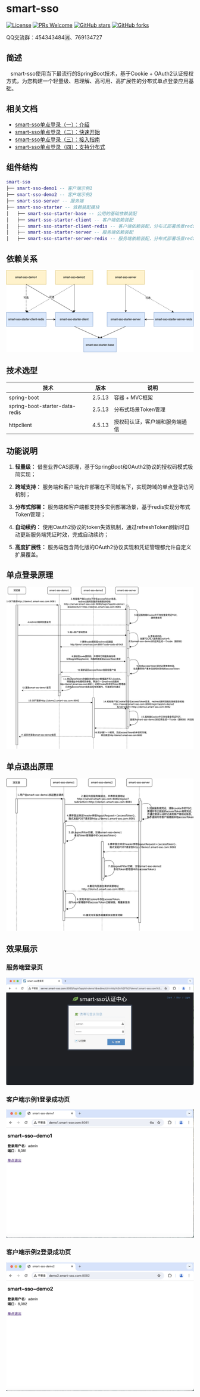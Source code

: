 # smart-sso
[![License](https://img.shields.io/badge/license-MIT-blue.svg)](http://opensource.org/licenses/MIT)
[![PRs Welcome](https://img.shields.io/badge/PRs-welcome-brightgreen.svg)](https://github.com/a466350665/smart-sso/pulls)
[![GitHub stars](https://img.shields.io/github/stars/a466350665/smart-sso.svg?style=social&label=Stars)](https://github.com/a466350665/smart-sso)
[![GitHub forks](https://img.shields.io/github/forks/a466350665/smart-sso.svg?style=social&label=Fork)](https://github.com/a466350665/smart-sso)

QQ交流群：454343484🈵、769134727

## 简述
    smart-sso使用当下最流行的SpringBoot技术，基于Cookie + OAuth2认证授权方式，为您构建一个轻量级、易理解、高可用、高扩展性的分布式单点登录应用基础。

## 相关文档
- [smart-sso单点登录（一）：介绍](https://blog.csdn.net/a466350665/article/details/54140411)
- [smart-sso单点登录（二）：快速开始](https://blog.csdn.net/a466350665/article/details/79628553)
- [smart-sso单点登录（三）：接入指南](https://blog.csdn.net/a466350665/article/details/139736085)
- [smart-sso单点登录（四）：支持分布式](https://blog.csdn.net/a466350665/article/details/109388429)

## 组件结构

```lua
smart-sso
├── smart-sso-demo1 -- 客户端示例1
├── smart-sso-demo2 -- 客户端示例2
├── smart-sso-server -- 服务端
├── smart-sso-starter -- 依赖装配模块
│   ├── smart-sso-starter-base -- 公用的基础依赖装配
│   ├── smart-sso-starter-client -- 客户端依赖装配
│   ├── smart-sso-starter-client-redis -- 客户端依赖装配，分布式部署场景redis支持
│   ├── smart-sso-starter-server -- 服务端依赖装配
│   ├── smart-sso-starter-server-redis -- 服务端依赖装配，分布式部署场景redis支持
```

## 依赖关系

![](./images/smart-sso.png)

## 技术选型

| 技术                   | 版本    | 说明             |
| ---------------------- | ------- | ---------------- |
| spring-boot             | 2.5.13   | 容器 + MVC框架     |
| spring-boot-starter-data-redis    | 2.5.13   | 分布式场景Token管理  |
| httpclient    | 4.5.13   | 授权码认证，客户端和服务端通信  |

## 功能说明

1. **轻量级：** 借鉴业界CAS原理，基于SpringBoot和OAuth2协议的授权码模式极简实现；

2. **跨域支持：** 服务端和客户端允许部署在不同域名下，实现跨域的单点登录访问机制；

3. **分布式部署：** 服务端和客户端都支持多实例部署场景，基于redis实现分布式Token管理；

4. **自动续约：** 使用Oauth2协议的token失效机制，通过refreshToken刷新时自动更新服务端凭证时效，完成自动续约；

5. **高度扩展性：** 服务端包含简化版的OAuth2协议实现和凭证管理都允许自定义扩展覆盖。

## 单点登录原理
![](./images/smart-sso-login.png)


## 单点退出原理
![](./images/smart-sso-logout.png)


## 效果展示
### 服务端登录页
![](./images/img1.jpg)

### 客户端示例1登录成功页
![](./images/img2.jpg)

### 客户端示例2登录成功页
![](./images/img3.jpg)